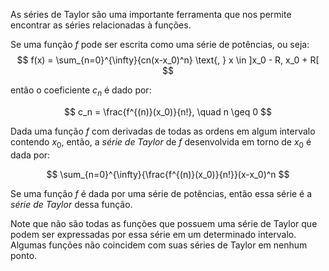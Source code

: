 As séries de Taylor são uma importante ferramenta que nos permite encontrar as séries relacionadas à funções.

Se uma função $f$ pode ser escrita como uma série de potências, ou seja:
$$
f(x) = \sum_{n=0}^{\infty}{cn(x-x_0)^n}
\text{, } x \in ]x_0 - R, x_0 + R[
$$

então o coeficiente $c_n$ é dado por:

$$
c_n = \frac{f^{(n)}(x_0)}{n!}, \quad n \geq 0
$$

Dada uma função $f$ com derivadas de todas as ordens em algum intervalo contendo $x_0$, então, a *série de Taylor* de $f$ desenvolvida em torno de $x_0$ é dada por:

$$
\sum_{n=0}^{\infty}{\frac{f^{(n)}(x_0)}{n!}}(x-x_0)^n
$$

Se uma função $f$ é dada por uma série de potências, então essa série é a *série de Taylor* dessa função.

Note que não são todas as funções que possuem uma série de Taylor que podem ser expressadas por essa série em um determinado intervalo. Algumas funções não coincidem com suas séries de Taylor em nenhum ponto.